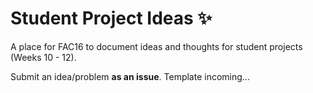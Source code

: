 # Student Project Ideas :sparkles:

A place for FAC16 to document ideas and thoughts for student projects (Weeks 10 - 12). 

Submit an idea/problem **as an issue**. Template incoming...


